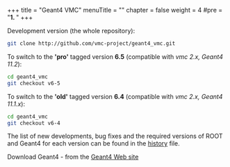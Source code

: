 +++
title = "Geant4 VMC"
menuTitle = ""
chapter = false
weight = 4
#pre = "<b>1. </b>"
+++

Development version (the whole repository):
```bash 
git clone http://github.com/vmc-project/geant4_vmc.git
```

To switch to the **'pro'** tagged version **6.5** (compatible with *vmc 2.x, Geant4 11.2*):
```bash
cd geant4_vmc 
git checkout v6-5
```

To switch to the **'old'** tagged version **6.4** (compatible with *vmc 2.x, Geant4 11.1.x*):
```bash 
cd geant4_vmc 
git checkout v6-4
```

The list of new developments, bug fixes and the required versions of ROOT and Geant4 for each version can be found in the [history](https://github.com/vmc-project/geant4_vmc/blob/master/history) file.

Download Geant4 - from the [Geant4 Web site](http://geant4.web.cern.ch/geant4)

<!--
<h3>Download fluka_vmc:</h3>
<em>The access to the fluka_vmc SVN repository is restricted.  You need first to obtain a permission to use fluka_vmc from the FLUKA team, by writing (e-mail) to the head of the FLUKA Scientific Committee,</em> <a href="mailto:Giuseppe.Battistoni@mi.infn.it"><em> Giuseppe Battistoni</a><em>; then you can address a request for the access to the fluka_vmc  SVN repository to </em><a href="mailto:peter.hristov@cern.ch"><em>Peter Hristov</em></a><em>. </em>
Development version (svn trunk)
<pre class="code">svn co https://alisoft.cern.ch/fluka_vmc/trunk fluka_vmc </pre>
Tagged version 0.5 <br />
(For older versions see the correspondent tag and  the required versions of ROOT and Geant4 in<a href="/root/vmc/fluka_vmc_versions.txt"> the history file</a>):

```bashsvn co https://alisoft.cern.ch/fluka_vmc/tags/v0-5 fluka_vmc </bash>
Download FLUKA:
FLUKA is obtained from the<a href="http://pcfluka.mi.infn.it/"> FLUKA Web site </a>via the standard licensing procedure described on this site.
-->